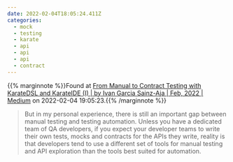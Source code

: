 ```yaml
---
date: 2022-02-04T18:05:24.411Z
categories:
  - mock
  - testing
  - karate
  - api
  - api
  - api
  - contract
---
```

{{% marginnote %}}Found at [From Manual to Contract Testing with KarateDSL and KarateIDE (I) | by Ivan Garcia Sainz-Aja | Feb, 2022 | Medium](https://medium.com/@ivangsa/from-manual-to-contract-testing-with-karatedsl-and-karateide-i-5884f1732680) on 2022-02-04 19:05:23.{{% /marginnote %}}

> But in my personal experience, there is still an important gap between manual testing and testing automation. Unless you have a dedicated team of QA developers, if you expect your developer teams to write their own tests, mocks and contracts for the APIs they write, reality is that developers tend to use a different set of tools for manual testing and API exploration than the tools best suited for automation.


